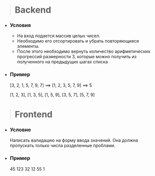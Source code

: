 > # Backend
* ### Условия
  - На вход подается массив целых чисел. 
  - Необходимо его отсортировать и убрать повторяющиеся элементы.
  - После этого необходимо вернуть количество арифметических прогрессий размерности 3, которые можно получить из полученного на предыдущих шагах списка
* ### Пример
  [3, 2, 1, 5, 7, 9, 7] ==> [1, 2, 3, 5, 7, 9] ==> 5

  [1, 2, 3], [1, 3, 5], [1, 5, 9], [3, 5, 7], [5, 7, 9]

> # Frontend
* ### Условие
  Написать валидацию на форму ввода значений. Она должна пропускать только числа разделенные проблами.
* ### Пример
  45 123 32 12 55 1